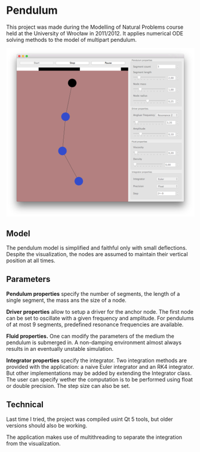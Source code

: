 Pendulum
========

This project was made during the Modelling of Natural Problems course held at the University
of Wrocław in 2011/2012. It applies numerical ODE solving methods to the model of multipart
pendulum.

![screenshot](screenshot.png)

Model
-----

The pendulum model is simplified and faithful only with small deflections. Despite the
visualization, the nodes are assumed to maintain their vertical position at all times.

Parameters
----------

**Pendulum properties** specify the number of segments, the length of a single segment, the mass
ans the size of a node.

**Driver properties** allow to setup a driver for the anchor node. The first node can be set to
oscillate with a given frequency and amplitude. For pendulums of at most 9 segments, predefined
resonance frequencies are available.

**Fluid properties.** One can modify the parameters of the medium the pendulum is submerged in.
A non-damping environment almost always results in an eventually unstable simulation.

**Integrator properties** specify the integrator. Two integration methods are provided with
the application: a naive Euler integrator and an RK4 integrator. But other implementations may
be added by extending the Integrator class. The user can specify wether the computation is to be
performed using float or double precision. The step size can also be set.

Technical
---------

Last time I tried, the project was compiled usint Qt 5 tools, but older versions should also be
working.

The application makes use of multithreading to separate the integration from the visualization.
